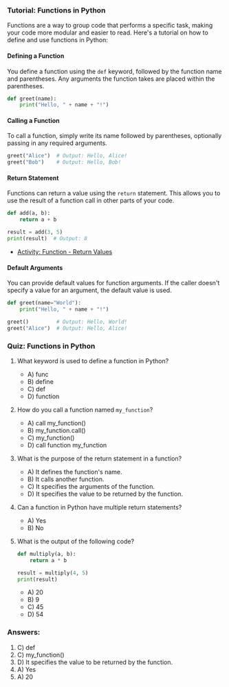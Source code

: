 ### Tutorial: Functions in Python

Functions are a way to group code that performs a specific task, making your code more modular and easier to read. Here's a tutorial on how to define and use functions in Python:

#### Defining a Function
You define a function using the `def` keyword, followed by the function name and parentheses. Any arguments the function takes are placed within the parentheses.
```python
def greet(name):
    print("Hello, " + name + "!")
```

#### Calling a Function
To call a function, simply write its name followed by parentheses, optionally passing in any required arguments.
```python
greet("Alice")  # Output: Hello, Alice!
greet("Bob")    # Output: Hello, Bob!
```

#### Return Statement
Functions can return a value using the `return` statement. This allows you to use the result of a function call in other parts of your code.
```python
def add(a, b):
    return a + b

result = add(3, 5)
print(result)  # Output: 8
```

- [Activity: Function - Return Values](https://arcade.makecode.com/courses/csintro3/functions/returns)

#### Default Arguments
You can provide default values for function arguments. If the caller doesn't specify a value for an argument, the default value is used.
```python
def greet(name="World"):
    print("Hello, " + name + "!")

greet()         # Output: Hello, World!
greet("Alice")  # Output: Hello, Alice!
```

### Quiz: Functions in Python

1. What keyword is used to define a function in Python?
   - A) func
   - B) define
   - C) def
   - D) function

2. How do you call a function named `my_function`?
   - A) call my_function()
   - B) my_function.call()
   - C) my_function()
   - D) call function my_function

3. What is the purpose of the return statement in a function?
   - A) It defines the function's name.
   - B) It calls another function.
   - C) It specifies the arguments of the function.
   - D) It specifies the value to be returned by the function.

4. Can a function in Python have multiple return statements?
   - A) Yes
   - B) No

5. What is the output of the following code?
   ```python
   def multiply(a, b):
       return a * b

   result = multiply(4, 5)
   print(result)
   ```
   - A) 20
   - B) 9
   - C) 45
   - D) 54

### Answers:
1. C) def
2. C) my_function()
3. D) It specifies the value to be returned by the function.
4. A) Yes
5. A) 20